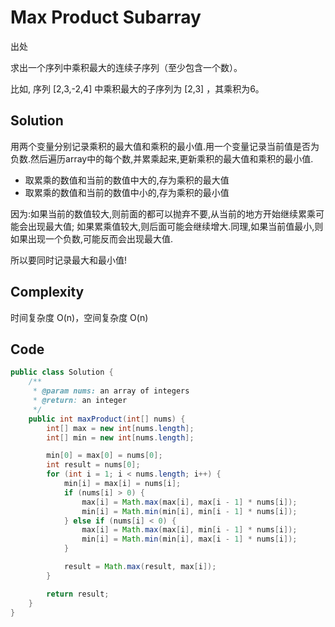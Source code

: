 # Max Product Subarray

出处

求出一个序列中乘积最大的连续子序列（至少包含一个数）。

比如, 序列 [2,3,-2,4] 中乘积最大的子序列为 [2,3] ，其乘积为6。

## Solution

用两个变量分别记录乘积的最大值和乘积的最小值.用一个变量记录当前值是否为负数.然后遍历array中的每个数,并累乘起来,更新乘积的最大值和乘积的最小值.

+ 取累乘的数值和当前的数值中大的,存为乘积的最大值
+ 取累乘的数值和当前的数值中小的,存为乘积的最小值

因为:如果当前的数值较大,则前面的都可以抛弃不要,从当前的地方开始继续累乘可能会出现最大值; 如果累乘值较大,则后面可能会继续增大.同理,如果当前值最小,则如果出现一个负数,可能反而会出现最大值.

所以要同时记录最大和最小值!

## Complexity

时间复杂度 O(n)，空间复杂度 O(n)

## Code

```java
public class Solution {
    /**
     * @param nums: an array of integers
     * @return: an integer
     */
    public int maxProduct(int[] nums) {
        int[] max = new int[nums.length];
        int[] min = new int[nums.length];

        min[0] = max[0] = nums[0];
        int result = nums[0];
        for (int i = 1; i < nums.length; i++) {
            min[i] = max[i] = nums[i];
            if (nums[i] > 0) {
                max[i] = Math.max(max[i], max[i - 1] * nums[i]);
                min[i] = Math.min(min[i], min[i - 1] * nums[i]);
            } else if (nums[i] < 0) {
                max[i] = Math.max(max[i], min[i - 1] * nums[i]);
                min[i] = Math.min(min[i], max[i - 1] * nums[i]);
            }

            result = Math.max(result, max[i]);
        }

        return result;
    }
}

```

